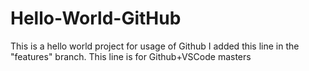 # Hello-World-GitHub
This is a hello world project for usage of Github
I added this line in the "features" branch.
This line is for Github+VSCode
masters


